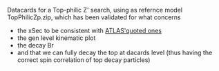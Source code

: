 Datacards for a Top-philic Z' search, using as refernce model TopPhilicZp.zip, which has been validated for what concerns
* the xSec to be consistent with [ATLAS'quoted ones](https://atlas.web.cern.ch/Atlas/GROUPS/PHYSICS/CONFNOTES/ATLAS-CONF-2021-048/)
* the gen level kinematic plot
* the decay Br
* and that we can fully decay the top at dacards level (thus having the correct spin correlation of top decay particles)
